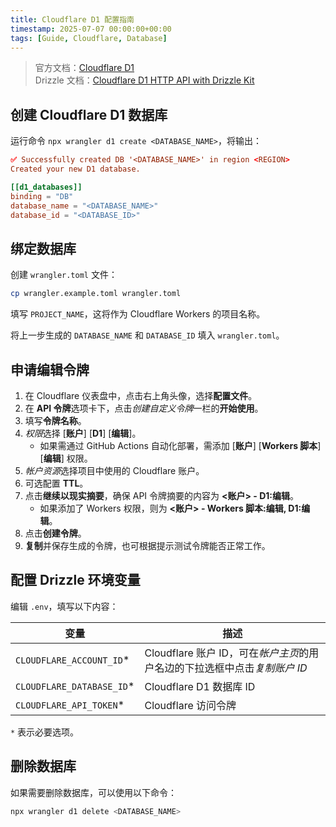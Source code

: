 ```yaml
---
title: Cloudflare D1 配置指南
timestamp: 2025-07-07 00:00:00+00:00
tags: [Guide, Cloudflare, Database]
---
```


> 官方文档：[Cloudflare D1](https://developers.cloudflare.com/d1/get-started/)\
> Drizzle 文档：[Cloudflare D1 HTTP API with Drizzle Kit](https://orm.drizzle.team/docs/guides/d1-http-with-drizzle-kit)

## 创建 Cloudflare D1 数据库

运行命令 `npx wrangler d1 create <DATABASE_NAME>`，将输出：

```toml
✅ Successfully created DB '<DATABASE_NAME>' in region <REGION>
Created your new D1 database.

[[d1_databases]]
binding = "DB"
database_name = "<DATABASE_NAME>"
database_id = "<DATABASE_ID>"
```

## 绑定数据库

创建 `wrangler.toml` 文件：

```sh
cp wrangler.example.toml wrangler.toml
```

填写 `PROJECT_NAME`，这将作为 Cloudflare Workers 的项目名称。

将上一步生成的 `DATABASE_NAME` 和 `DATABASE_ID` 填入 `wrangler.toml`。

## 申请编辑令牌

1. 在 Cloudflare 仪表盘中，点击右上角头像，选择**配置文件**。
2. 在 **API 令牌**选项卡下，点击*创建自定义令牌*一栏的**开始使用**。
3. 填写**令牌名称**。
4. *权限*选择 [**账户**] [**D1**] [**编辑**]。
    - 如果需通过 GitHub Actions 自动化部署，需添加 [**账户**] [**Workers 脚本**] [**编辑**] 权限。
5. *帐户资源*选择项目中使用的 Cloudflare 账户。
6. 可选配置 **TTL**。
7. 点击**继续以现实摘要**，确保 API 令牌摘要的内容为 **<账户> - D1\:编辑**。
    - 如果添加了 Workers 权限，则为 **<账户> - Workers 脚本\:编辑, D1\:编辑**。
8. 点击**创建令牌**。
9. **复制**并保存生成的令牌，也可根据提示测试令牌能否正常工作。

## 配置 Drizzle 环境变量

编辑 `.env`，填写以下内容：

| 变量 | 描述 |
| - | - |
| `CLOUDFLARE_ACCOUNT_ID`* | Cloudflare 账户 ID，可在*帐户主页*的用户名边的下拉选框中点击*复制账户 ID* |
| `CLOUDFLARE_DATABASE_ID`* | Cloudflare D1 数据库 ID |
| `CLOUDFLARE_API_TOKEN`* | Cloudflare 访问令牌 |

`*` 表示必要选项。

## 删除数据库

如果需要删除数据库，可以使用以下命令：

```sh
npx wrangler d1 delete <DATABASE_NAME>
```

